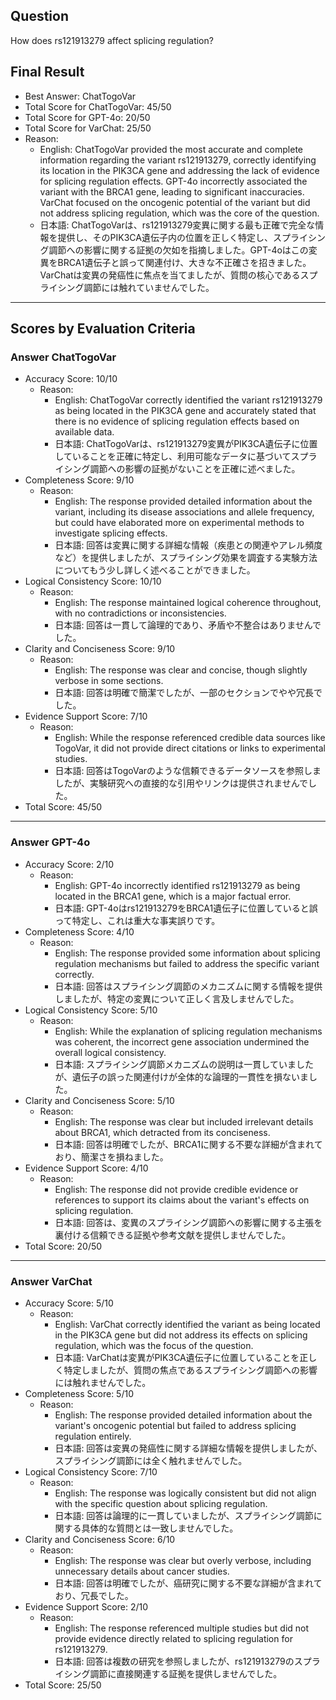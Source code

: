 ## Question

How does rs121913279 affect splicing regulation?

## Final Result

- Best Answer: ChatTogoVar
- Total Score for ChatTogoVar: 45/50
- Total Score for GPT-4o: 20/50
- Total Score for VarChat: 25/50
- Reason:
  - English: ChatTogoVar provided the most accurate and complete information regarding the variant rs121913279, correctly identifying its location in the PIK3CA gene and addressing the lack of evidence for splicing regulation effects. GPT-4o incorrectly associated the variant with the BRCA1 gene, leading to significant inaccuracies. VarChat focused on the oncogenic potential of the variant but did not address splicing regulation, which was the core of the question.
  - 日本語: ChatTogoVarは、rs121913279変異に関する最も正確で完全な情報を提供し、そのPIK3CA遺伝子内の位置を正しく特定し、スプライシング調節への影響に関する証拠の欠如を指摘しました。GPT-4oはこの変異をBRCA1遺伝子と誤って関連付け、大きな不正確さを招きました。VarChatは変異の発癌性に焦点を当てましたが、質問の核心であるスプライシング調節には触れていませんでした。

---

## Scores by Evaluation Criteria

### Answer ChatTogoVar
- Accuracy Score: 10/10
  - Reason: 
    - English: ChatTogoVar correctly identified the variant rs121913279 as being located in the PIK3CA gene and accurately stated that there is no evidence of splicing regulation effects based on available data.
    - 日本語: ChatTogoVarは、rs121913279変異がPIK3CA遺伝子に位置していることを正確に特定し、利用可能なデータに基づいてスプライシング調節への影響の証拠がないことを正確に述べました。
- Completeness Score: 9/10
  - Reason: 
    - English: The response provided detailed information about the variant, including its disease associations and allele frequency, but could have elaborated more on experimental methods to investigate splicing effects.
    - 日本語: 回答は変異に関する詳細な情報（疾患との関連やアレル頻度など）を提供しましたが、スプライシング効果を調査する実験方法についてもう少し詳しく述べることができました。
- Logical Consistency Score: 10/10
  - Reason: 
    - English: The response maintained logical coherence throughout, with no contradictions or inconsistencies.
    - 日本語: 回答は一貫して論理的であり、矛盾や不整合はありませんでした。
- Clarity and Conciseness Score: 9/10
  - Reason: 
    - English: The response was clear and concise, though slightly verbose in some sections.
    - 日本語: 回答は明確で簡潔でしたが、一部のセクションでやや冗長でした。
- Evidence Support Score: 7/10
  - Reason: 
    - English: While the response referenced credible data sources like TogoVar, it did not provide direct citations or links to experimental studies.
    - 日本語: 回答はTogoVarのような信頼できるデータソースを参照しましたが、実験研究への直接的な引用やリンクは提供されませんでした。
- Total Score: 45/50

---

### Answer GPT-4o
- Accuracy Score: 2/10
  - Reason: 
    - English: GPT-4o incorrectly identified rs121913279 as being located in the BRCA1 gene, which is a major factual error.
    - 日本語: GPT-4oはrs121913279をBRCA1遺伝子に位置していると誤って特定し、これは重大な事実誤りです。
- Completeness Score: 4/10
  - Reason: 
    - English: The response provided some information about splicing regulation mechanisms but failed to address the specific variant correctly.
    - 日本語: 回答はスプライシング調節のメカニズムに関する情報を提供しましたが、特定の変異について正しく言及しませんでした。
- Logical Consistency Score: 5/10
  - Reason: 
    - English: While the explanation of splicing regulation mechanisms was coherent, the incorrect gene association undermined the overall logical consistency.
    - 日本語: スプライシング調節メカニズムの説明は一貫していましたが、遺伝子の誤った関連付けが全体的な論理的一貫性を損ないました。
- Clarity and Conciseness Score: 5/10
  - Reason: 
    - English: The response was clear but included irrelevant details about BRCA1, which detracted from its conciseness.
    - 日本語: 回答は明確でしたが、BRCA1に関する不要な詳細が含まれており、簡潔さを損ねました。
- Evidence Support Score: 4/10
  - Reason: 
    - English: The response did not provide credible evidence or references to support its claims about the variant's effects on splicing regulation.
    - 日本語: 回答は、変異のスプライシング調節への影響に関する主張を裏付ける信頼できる証拠や参考文献を提供しませんでした。
- Total Score: 20/50

---

### Answer VarChat
- Accuracy Score: 5/10
  - Reason: 
    - English: VarChat correctly identified the variant as being located in the PIK3CA gene but did not address its effects on splicing regulation, which was the focus of the question.
    - 日本語: VarChatは変異がPIK3CA遺伝子に位置していることを正しく特定しましたが、質問の焦点であるスプライシング調節への影響には触れませんでした。
- Completeness Score: 5/10
  - Reason: 
    - English: The response provided detailed information about the variant's oncogenic potential but failed to address splicing regulation entirely.
    - 日本語: 回答は変異の発癌性に関する詳細な情報を提供しましたが、スプライシング調節には全く触れませんでした。
- Logical Consistency Score: 7/10
  - Reason: 
    - English: The response was logically consistent but did not align with the specific question about splicing regulation.
    - 日本語: 回答は論理的に一貫していましたが、スプライシング調節に関する具体的な質問とは一致しませんでした。
- Clarity and Conciseness Score: 6/10
  - Reason: 
    - English: The response was clear but overly verbose, including unnecessary details about cancer studies.
    - 日本語: 回答は明確でしたが、癌研究に関する不要な詳細が含まれており、冗長でした。
- Evidence Support Score: 2/10
  - Reason: 
    - English: The response referenced multiple studies but did not provide evidence directly related to splicing regulation for rs121913279.
    - 日本語: 回答は複数の研究を参照しましたが、rs121913279のスプライシング調節に直接関連する証拠を提供しませんでした。
- Total Score: 25/50